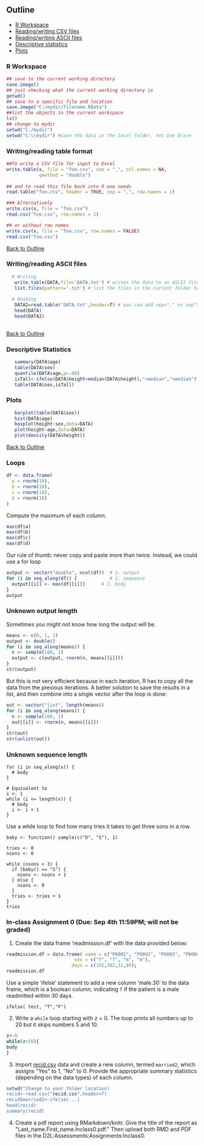 
<div id="Outline" />

## Outline
  * [R Workspace](#workspace) 
  * [Reading/writing CSV files](#read-write-csv) 
  * [Reading/writing ASCII files](#read-write) 
  * [Descriptive statistics](#descriptives)
  * [Plots](#plots) 
    
<div id="workspace" />

### R Workspace
```R
## save to the current working directory
save.image()
## just checking what the current working directory is
getwd()
## save to a specific file and location
save.image("C:/mydir/filename.RData")
##list the objects in the current workspace
ls()  
## change to mydir
setwd("C:/mydir")   
setwd("C:\\mydir") #save the data in the local folder, not One Drive
```

<div id="read-write-csv" />

### Writing/reading table format
```R
##To write a CSV file for input to Excel 
write.table(x, file = "foo.csv", sep = ",", col.names = NA,
            qmethod = "double")
           
## and to read this file back into R one needs
read.table("foo.csv", header = TRUE, sep = ",", row.names = 1)

### Alternatively
write.csv(x, file = "foo.csv")
read.csv("foo.csv", row.names = 1)

## or without row names
write.csv(x, file = "foo.csv", row.names = FALSE)
read.csv("foo.csv")
```
 [Back to Outline](#Outline)
 <div id="read-write" />
 
        
### Writing/reading ASCII files
```R
  # Writing
   write.table(DATA,file='DATA.txt') # writes the data to an ASCII file
   list.files(pattern='.txt') # list the files in the current folder having *.txt in the name.
  
  # Reading
   DATA2=read.table('DATA.txt',header=T) # you can add sep="," or sep"\t" for comma and tab-spearated files, respectively
   head(DATA)
   head(DATA2)
   
```
[Back to Outline](#Outline)

<div id="descriptives" />

### Descriptive Statistics

```R
   summary(DATA$age)
   table(DATA$sex)
   quantile(DATA$age,p=.08)
   isTall<-ifelse(DATA$height>median(DATA$height),">median","<median")
   table(DATA$sex,isTall)
```

<div id="plots" />

### Plots
```r
   barplot(table(DATA$sex))
   hist(DATA$age)
   boxplot(height~sex,data=DATA)
   plot(height~age,data=DATA)
   plot(density(DATA$height))
```
[Back to Outline](#Outline)

### Loops

```r
df <- data.frame(
  a = rnorm(10),
  b = rnorm(10),
  c = rnorm(10),
  d = rnorm(10)
)
```

Compute the maximum of each column. 
```r
max(df$a)
max(df$b)
max(df$c)
max(df$d)
```

Our rule of thumb: never copy and paste more than twice. Instead, we could use a for loop

```r
output <- vector("double", ncol(df))  # 1. output
for (i in seq_along(df)) {            # 2. sequence
  output[[i]] <- max(df[[i]])      # 3. body
}
output
```
### Unknown output length
Sometimes you might not know how long the output will be. 

```r
means <- c(0, 1, 2)
output <- double()
for (i in seq_along(means)) {
  n <- sample(100, 1)
  output <- c(output, rnorm(n, means[[i]]))
}
str(output)
```
But this is not very efficient because in each iteration,  R has to copy all the data from the previous iterations. 
A better solution to save the results in a list, and then combine into a single vector after the loop is done:

```r
out <- vector("list", length(means))
for (i in seq_along(means)) {
  n <- sample(100, 1)
  out[[i]] <- rnorm(n, means[[i]])
}
str(out)
str(unlist(out))
```
### Unknown sequence length

```{r}
for (i in seq_along(x)) {
  # body
}

# Equivalent to
i <- 1
while (i <= length(x)) {
  # body
  i <- i + 1 
}
```

Use a while loop to find how many tries it takes to get three sons in a row.

```{r}
baby <- function() sample(c("D", "S"), 1)

tries <- 0
nsons <- 0

while (nsons < 3) {
  if (baby() == "S") {
    nsons <- nsons + 1
  } else {
    nsons <- 0
  }
  tries <- tries + 1
}
tries
```


### In-class Assignment 0 (Due: Sep 4th 11:59PM; will not be graded)

1.  Create the data frame ‘readmission.df’ with the data provided below:

```r
readmission.df = data.frame( name = c("P0001", "P0002", "P0003", "P0004"),
                         sex = c("f", "f", "m", "m"), 
                        days = c(102,302,31,9)); 
readmission.df
```
Use a simple ‘ifelse’ statement to add a new column ‘male.30’ to the data frame,  which is a boolean column, indicating `T` if the patient is a male readmitted within  30 days.

```{r}
ifelse( test, "T","F")
```

2. Write a `while` loop starting with z = 0.  The loop prints all numbers up to 20 but it skips numbers 5 and 10.
```r
z<-0
while(z<20){
body
}
```
3. Import [recid.csv](https://app.box.com/s/5glnpw5iia8fwgzquevym91a3rsfye9e) data and create a new column, termed `married2`, which assigns  "Yes" to 1,  "No" to 0. Provide the appropriate summary statistics (depending on the data types) of each column. 
```r
setwd("Change to your folder location)
recid<-read.csv("recid.csv",header=T)
recid$married2<-ifelse(...)
head(recid)
summary(recid)
```


4. Create  a pdf report  using RMarkdown/knitr. 
Give the title of the report as "Last_name.First_name.Inclass0.pdf."
Then upload both RMD and PDF files in the D2L:Assessments:Assignments:Inclass0.
